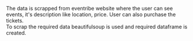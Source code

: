 The data is scrapped from eventribe website where the user can see events, it's description like location, price. User can also purchase the tickets.  
To scrap the required data beautifulsoup is used and required dataframe is created. 
